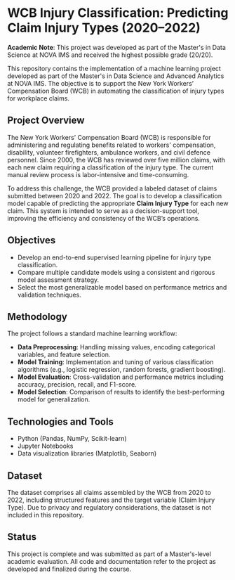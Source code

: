 # WCB Injury Classification: Predicting Claim Injury Types (2020–2022)
**Academic Note**: This project was developed as part of the Master's in Data Science at NOVA IMS and received the highest possible grade (20/20).

This repository contains the implementation of a machine learning project developed as part of the Master's in Data Science and Advanced Analytics at NOVA IMS. The objective is to support the New York Workers’ Compensation Board (WCB) in automating the classification of injury types for workplace claims.

## Project Overview

The New York Workers’ Compensation Board (WCB) is responsible for administering and regulating benefits related to workers' compensation, disability, volunteer firefighters, ambulance workers, and civil defence personnel. Since 2000, the WCB has reviewed over five million claims, with each new claim requiring a classification of the injury type. The current manual review process is labor-intensive and time-consuming.

To address this challenge, the WCB provided a labeled dataset of claims submitted between 2020 and 2022. The goal is to develop a classification model capable of predicting the appropriate **Claim Injury Type** for each new claim. This system is intended to serve as a decision-support tool, improving the efficiency and consistency of the WCB’s operations.

## Objectives

- Develop an end-to-end supervised learning pipeline for injury type classification.
- Compare multiple candidate models using a consistent and rigorous model assessment strategy.
- Select the most generalizable model based on performance metrics and validation techniques.

## Methodology

The project follows a standard machine learning workflow:
- **Data Preprocessing**: Handling missing values, encoding categorical variables, and feature selection.
- **Model Training**: Implementation and tuning of various classification algorithms (e.g., logistic regression, random forests, gradient boosting).
- **Model Evaluation**: Cross-validation and performance metrics including accuracy, precision, recall, and F1-score.
- **Model Selection**: Comparison of results to identify the best-performing model for generalization.

## Technologies and Tools

- Python (Pandas, NumPy, Scikit-learn)
- Jupyter Notebooks
- Data visualization libraries (Matplotlib, Seaborn)

## Dataset

The dataset comprises all claims assembled by the WCB from 2020 to 2022, including structured features and the target variable (Claim Injury Type). Due to privacy and regulatory considerations, the dataset is not included in this repository.

## Status

This project is complete and was submitted as part of a Master's-level academic evaluation. All code and documentation refer to the project as developed and finalized during the course.


